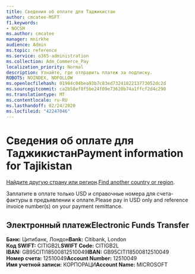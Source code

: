 ```yaml
---
title: Сведения об оплате для Таджикистан
author: cmcatee-MSFT
f1.keywords:
- NOCSH
ms.author: cmcatee
manager: mnirkhe
audience: Admin
ms.topic: reference
ms.service: o365-administration
ms.collection: Adm_Commerce_Pay
localization_priority: Normal
description: Узнайте, где отправить платеж за подписку.
ROBOTS: NOINDEX, NOFOLLOW
ms.openlocfilehash: 01984c04bea93b7c83ed7324182213773052dc2d
ms.sourcegitcommit: ca2b58ef8f5be24f09e73620b74a1ffcf2d4c290
ms.translationtype: MT
ms.contentlocale: ru-RU
ms.lasthandoff: 02/24/2020
ms.locfileid: "42247046"
---
```

# <a name="payment-information-for-tajikistan"></a><span data-ttu-id="a8f0d-103">Сведения об оплате для Таджикистан</span><span class="sxs-lookup"><span data-stu-id="a8f0d-103">Payment information for Tajikistan</span></span>

<span data-ttu-id="a8f0d-104">[Найдите другую страну или регион](../billing-and-payments/pay-for-your-subscription.md).</span><span class="sxs-lookup"><span data-stu-id="a8f0d-104">[Find another country or region](../billing-and-payments/pay-for-your-subscription.md).</span></span>

<span data-ttu-id="a8f0d-105">Заплатите в оплате только USD и справочные номера для счета-фактуры в предъявлении к оплате.</span><span class="sxs-lookup"><span data-stu-id="a8f0d-105">Please pay in USD only and reference invoice number(s) on your payment remittance.</span></span>

## <a name="electronic-funds-transfer"></a><span data-ttu-id="a8f0d-106">Электронный платеж</span><span class="sxs-lookup"><span data-stu-id="a8f0d-106">Electronic Funds Transfer</span></span>

<span data-ttu-id="a8f0d-107">**Банк:** Цитибанк, Лондон</span><span class="sxs-lookup"><span data-stu-id="a8f0d-107">**Bank:** Citibank, London</span></span>  
<span data-ttu-id="a8f0d-108">**Код SWIFT:** CITIGB2L</span><span class="sxs-lookup"><span data-stu-id="a8f0d-108">**SWIFT Code:** CITIGB2L</span></span>  
<span data-ttu-id="a8f0d-109">**IBAN:** GB95CITI18500812510049</span><span class="sxs-lookup"><span data-stu-id="a8f0d-109">**IBAN:** GB95CITI18500812510049</span></span>  
<span data-ttu-id="a8f0d-110">**Номер счета:** 12510049</span><span class="sxs-lookup"><span data-stu-id="a8f0d-110">**Account Number:** 12510049</span></span>  
<span data-ttu-id="a8f0d-111">**Имя учетной записи:** КОРПОРАЦИ</span><span class="sxs-lookup"><span data-stu-id="a8f0d-111">**Account Name:** MICROSOFT</span></span>  